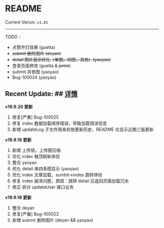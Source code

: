 README
======
Current Verion: `v1.01`
******
*TODO：*
- 点赞开灯效果 (guetta)
- ~~submit 删除图片 (deyan)~~
- ~~detail 图片显示优化（单图，四图，其他）(yaoyao)~~
- 登录页面修改 (guetta & ~~jerrio~~)
- submit 背景图 (yaoyao)
- Bug-100024 (yaoyao)

## Recent Update: ## [详情](./updateLog.md)
**v19.9.20 更新**
1. 修复[严重] Bug-100025
2. 修复 index 数据加载顺序错误，导致加载错误信息
3. 新增 updateLog 子文件用来存放更新历史，README 仅显示近期三版更新

**v19.9.19 更新**
1. 新增 上传锁，上传图压缩
2. 优化 index 触顶刷新体验
3. 整合 yaoyao
4. 优化 detail 单四多图显示 (yaoyao)
5. 优化 index 文章加载，sumbit->index 跳转体验
6. 修复 index 崩溃问题，原因：跳转 detail 后返回页面加载冗余
7. 修正 拆分 updateUser 接口业务

**v19.9.18 更新**
1. 整合 deyan
2. 修复[严重] Bug-100022
3. 新增 submit 删除图片 (deyan && yaoyao)
